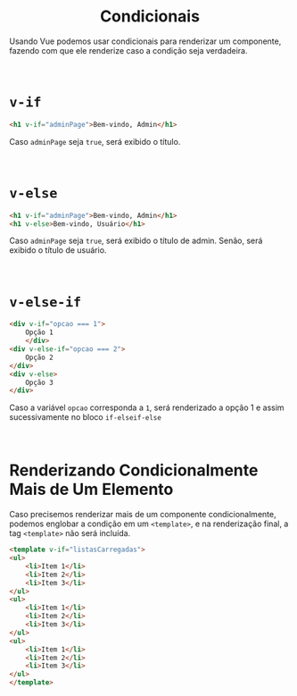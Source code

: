 <h1 align="center">Condicionais</h1>

Usando Vue podemos usar condicionais para renderizar um componente, fazendo com que ele renderize caso a condição seja verdadeira.

<br>

# `v-if`

```html
<h1 v-if="adminPage">Bem-vindo, Admin</h1>
```
Caso `adminPage` seja `true`, será exibido o título.

<br>

# `v-else`

```html
<h1 v-if="adminPage">Bem-vindo, Admin</h1>
<h1 v-else>Bem-vindo, Usuário</h1>
```
Caso `adminPage` seja `true`, será exibido o título de admin. Senão, será exibido o título de usuário.


<br>

# `v-else-if`

```html
<div v-if="opcao === 1">
    Opção 1
    </div>
<div v-else-if="opcao === 2">
    Opção 2
</div>
<div v-else>
    Opção 3
</div>
```
Caso a variável `opcao` corresponda a `1`, será renderizado a opção 1 e assim sucessivamente no bloco `if-elseif-else`

<br>

# Renderizando Condicionalmente Mais de Um Elemento

Caso precisemos renderizar mais de um componente condicionalmente, podemos englobar a condição em um `<template>`, e na renderização final, a tag `<template>` não será incluída.

```html
<template v-if="listasCarregadas">
<ul>
    <li>Item 1</li>
    <li>Item 2</li>
    <li>Item 3</li>
</ul>
<ul>
    <li>Item 1</li>
    <li>Item 2</li>
    <li>Item 3</li>
</ul>
<ul>
    <li>Item 1</li>
    <li>Item 2</li>
    <li>Item 3</li>
</ul>
</template>
```